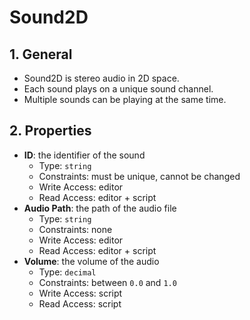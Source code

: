 # Sound2D

## 1. General

- Sound2D is stereo audio in 2D space.
- Each sound plays on a unique sound channel.
- Multiple sounds can be playing at the same time.

## 2. Properties

- **ID**: the identifier of the sound
  - Type: `string`
  - Constraints: must be unique, cannot be changed
  - Write Access: editor
  - Read Access: editor + script
- **Audio Path**: the path of the audio file
  - Type: `string`
  - Constraints: none
  - Write Access: editor
  - Read Access: editor + script
- **Volume**: the volume of the audio
  - Type: `decimal`
  - Constraints: between `0.0` and `1.0`
  - Write Access: script
  - Read Access: script

